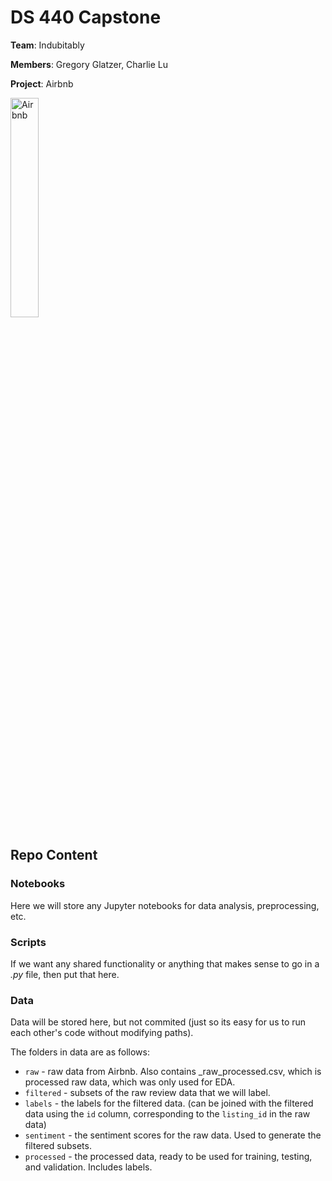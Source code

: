 # DS 440 Capstone

**Team**: Indubitably

**Members**: Gregory Glatzer, Charlie Lu

**Project**: Airbnb

<img src="https://upload.wikimedia.org/wikipedia/commons/thumb/6/69/Airbnb_Logo_B%C3%A9lo.svg/768px-Airbnb_Logo_B%C3%A9lo.svg.png?20140813142239" width="30%" alt="Airbnb"/>

## Repo Content

### Notebooks

Here we will store any Jupyter notebooks for data analysis, preprocessing, etc.

### Scripts

If we want any shared functionality or anything that makes sense to go in a _.py_ file, then put that here.

### Data

Data will be stored here, but not commited (just so its easy for us to run each other's code without modifying paths).

The folders in data are as follows:

-   `raw` - raw data from Airbnb. Also contains <GEO>_raw_processed.csv, which is processed raw data, which was only used for EDA.
-   `filtered` - subsets of the raw review data that we will label.
-   `labels` - the labels for the filtered data. (can be joined with the filtered data using the `id` column, corresponding to the `listing_id` in the raw data)
-   `sentiment` - the sentiment scores for the raw data. Used to generate the filtered subsets.
-   `processed` - the processed data, ready to be used for training, testing, and validation. Includes labels.
